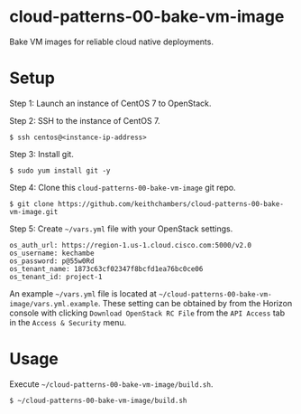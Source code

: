cloud-patterns-00-bake-vm-image
===============================

Bake VM images for reliable cloud native deployments.

# Setup

Step 1: Launch an instance of CentOS 7 to OpenStack.

Step 2: SSH to the instance of CentOS 7.

```
$ ssh centos@<instance-ip-address>
```

Step 3: Install git.

```
$ sudo yum install git -y
```

Step 4: Clone this `cloud-patterns-00-bake-vm-image` git repo.

```
$ git clone https://github.com/keithchambers/cloud-patterns-00-bake-vm-image.git
```

Step 5: Create `~/vars.yml` file with your OpenStack settings.

```
os_auth_url: https://region-1.us-1.cloud.cisco.com:5000/v2.0
os_username: kechambe
os_password: p@55w0Rd
os_tenant_name: 1873c63cf02347f8bcfd1ea76bc0ce06
os_tenant_id: project-1
```
An example `~/vars.yml` file is located at `~/cloud-patterns-00-bake-vm-image/vars.yml.example`. These setting can be obtained by from the Horizon console with clicking `Download OpenStack RC File` from the `API Access` tab in the `Access & Security` menu.
 
# Usage

Execute  `~/cloud-patterns-00-bake-vm-image/build.sh`.

```
$ ~/cloud-patterns-00-bake-vm-image/build.sh
```

